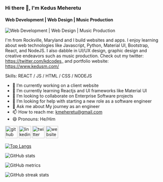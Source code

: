 ### Hi there 👋, I'm Kedus Meheretu
#### Web Development | Web Design |  Music Production
![Web Development | Web Design |  Music Production](https://pbs.twimg.com/profile_banners/2755554399/1641757730/1500x500)

I'm from Rockville, Maryland and I build websites and apps. I enjoy learning about web technologies like Javascript, Python, Material UI, Bootstrap, React, and NodeJS. I also dabble in UI/UX design, graphic design and creative endeavors such as music production. Check out my twitter: https://twitter.com/kdcodes_ and portfolio website: https://www.kedusm.com/

Skills: REACT / JS / HTML / CSS / NODEJS

- 🔭 I’m currently working on a client website 
- 🌱 I’m currently learning Reactjs and UI frameworks like Material UI 
- 👯 I’m looking to collaborate on Enterprise Software projects 
- 🤔 I’m looking for help with starting a new role as a software engineer 
- 💬 Ask me about My journey as an engineer 
- 📫 How to reach me: kmeheretu@gmail.com 
- 😄 Pronouns: He/Him 


[<img src='https://cdn.jsdelivr.net/npm/simple-icons@3.0.1/icons/github.svg' alt='github' height='40'>](https://github.com/kedusmeheretu)  [<img src='https://cdn.jsdelivr.net/npm/simple-icons@3.0.1/icons/linkedin.svg' alt='linkedin' height='40'>](https://www.linkedin.com/in/https://www.linkedin.com/mwlite/in/kedus-meheretu-b3218517a/)  [<img src='https://cdn.jsdelivr.net/npm/simple-icons@3.0.1/icons/twitter.svg' alt='twitter' height='40'>](https://twitter.com/https://twitter.com/Kdcodes_)  [<img src='https://cdn.jsdelivr.net/npm/simple-icons@3.0.1/icons/icloud.svg' alt='website' height='40'>](http://kedusm.com/)  

[![Top Langs](https://github-readme-stats.vercel.app/api/top-langs/?username=kedusmeheretu)](https://github.com/anuraghazra/github-readme-stats)

![GitHub stats](https://github-readme-stats.vercel.app/api?username=kedusmeheretu&show_icons=true)  

![GitHub metrics](https://metrics.lecoq.io/kedusmeheretu)  

![GitHub streak stats](https://streak-stats.demolab.com/?user=kedusmeheretu)  

